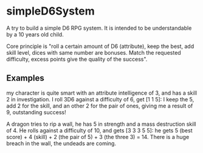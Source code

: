 # simpleD6System
A try to build a simple D6 RPG system. It is intended to be understandable by a 10 years old child.

Core principle is "roll a certain amount of D6 (attribute), keep the best, add skill level, dices with same number are bonuses. Match the requested difficulty, excess points give the quality of the success". 

## Examples
my character is quite smart with an attribute intelligence of 3, and has a skill 2 in investigation. I roll 3D6 against a difficulty of 6, get [1 1 5]: I keep the 5, add 2 for the skill, and an other 2 for the pair of ones, giving me a result of 9, outstanding success!

A dragon tries to rip a wall, he has 5 in strength and a mass destruction skill of 4. He rolls against a difficulty of 10, and gets [3 3 3 5 5]: he gets 5 (best score) + 4 (skill) + 2 (the pair of 5) + 3 (the three 3) = 14. There is a huge breach in the wall, the undeads are coming.